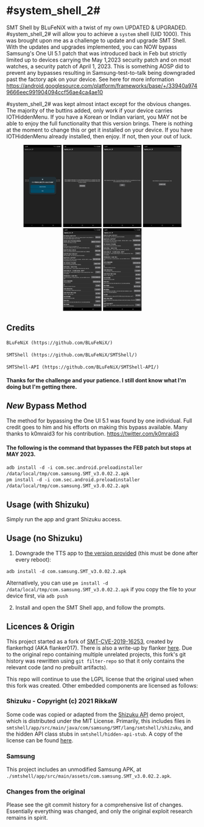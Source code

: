 # #system_shell_2#

SMT Shell by BLuFeNiX with a twist of my own UPDATED & UPGRADED. #system_shell_2# will allow you to achieve a `system` shell (UID 1000). This was brought upon me as a challenge to update and upgrade SMT Shell. With the updates and upgrades implemented, you can NOW bypass Samsung's One UI 5.1 patch that was introduced back in Feb but strictly limited up to devices carrying the May 1,2023 security patch and on most watches, a security patch of April 1, 2023. This is something AOSP did to prevent any bypasses resulting in Samsung-test-to-talk being downgraded past the factory apk on your device. See here for more information  https://android.googlesource.com/platform/frameworks/base/+/33940a9749666eec991904094ccf56ae4ca4ae10


#system_shell_2# was kept almost intact except for the obvious changes. The majority of the buttins added, only work if your device carries IOTHiddenMenu. If you have a Korean or Indian variant, you MAY not be able to enjoy the full functionality that this version brings. There is nothing at the moment to change this or get it installed on your device. If you have IOTHiddenMenu already installed, then enjoy. If not, then your out of luck. 



<div align="center">
    <img src="screenshots/ss1.png" width="20%" />
    <img src="screenshots/ss2.png" width="20%" /> 
    <img src="screenshots/ss3.png" width="20%" />
    <img src="screenshots/ss4.png" width="20%" /> 
    <img src="screenshots/ss5.png" width="20%" /> 
    <img src="screenshots/ss6.png" width="20%" />  
</div>
 



## Credits
    BLuFeNiX (https://github.com/BLuFeNiX/)

    SMTShell (https://github.com/BLuFeNiX/SMTShell/)

    SMTShell-API (https://github.com/BLuFeNiX/SMTShell-API/)

#### Thanks for the challenge and your patience. I still dont know what I'm doing but I'm getting there.



## *New* Bypass Method
The method for bypassing the One UI 5.1 was found by one individual. Full credit goes to him and his efforts on making this bypass available. Many thanks to k0mraid3 for his contribution. https://twitter.com/k0mraid3

#### The following is the command that bypasses the FEB patch but stops at MAY 2023.
```
adb install -d -i com.sec.android.preloadinstaller /data/local/tmp/com.samsung.SMT_v3.0.02.2.apk
pm install -d -i com.sec.android.preloadinstaller /data/local/tmp/com.samsung.SMT_v3.0.02.2.apk
```





## Usage (with Shizuku)

Simply run the app and grant Shizuku access.

## Usage (no Shizuku)

1. Downgrade the TTS app to [the version provided](https://raw.githubusercontent.com/BLuFeNiX/SMTShell/master/smtshell/app/src/main/assets/com.samsung.SMT_v3.0.02.2.apk) (this must be done after every reboot):
```
adb install -d com.samsung.SMT_v3.0.02.2.apk
```
Alternatively, you can use `pm install -d /data/local/tmp/com.samsung.SMT_v3.0.02.2.apk` if you copy the file to your device first, via `adb push`

2. Install and open the SMT Shell app, and follow the prompts.

## Licences & Origin

This project started as a fork of [SMT-CVE-2019-16253](https://github.com/flankerhqd/vendor-android-cves/tree/master/SMT-CVE-2019-16253), created by flankerhqd (AKA flanker017). There is also a write-up by flanker [here](https://blog.flanker017.me/text-to-speech-speaks-pwned). Due to the original repo containing multiple unrelated projects, this fork's git history was rewritten using `git filter-repo` so that it only contains the relevant code (and no prebuilt artifacts).

This repo will continue to use the LGPL license that the original used when this fork was created. Other embedded components are licensed as follows:

### Shizuku - Copyright (c) 2021 RikkaW

Some code was copied or adapted from the [Shizuku API](https://github.com/RikkaApps/Shizuku-API) demo project, which is distributed under the MIT License. Primarily, this includes files in `smtshell/app/src/main/java/com/samsung/SMT/lang/smtshell/shizuku`, and the hidden API class stubs in `smtshell/hidden-api-stub`. A copy of the license can be found [here](https://github.com/RikkaApps/Shizuku-API/blob/master/LICENSE).

### Samsung

This project includes an unmodified Samsung APK, at `./smtshell/app/src/main/assets/com.samsung.SMT_v3.0.02.2.apk`.

### Changes from the original

Please see the git commit history for a comprehensive list of changes. Essentially everything was changed, and only the original exploit research remains in spirit.
